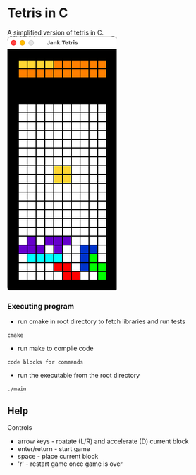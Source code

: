 # Tetris in C

A simplified version of tetris in C. \
![alt](https://github.com/marcowang01/Tetris_in_C/blob/master/screenshot.png?raw=true)

### Executing program

* run cmake in root directory to fetch libraries and run tests
```
cmake
```
* run make to complie code
```
code blocks for commands
```
* run the executable from the root directory
```
./main
```

## Help

Controls
* arrow keys - roatate (L/R) and accelerate (D) current block
* enter/return - start game
* space - place current block
* 'r' - restart game once game is over
